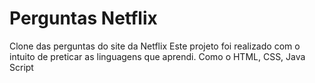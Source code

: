 # Perguntas Netflix
 Clone das perguntas do site da Netflix
Este projeto foi realizado com o intuito de preticar as linguagens que aprendi.
Como o HTML, CSS, Java Script
